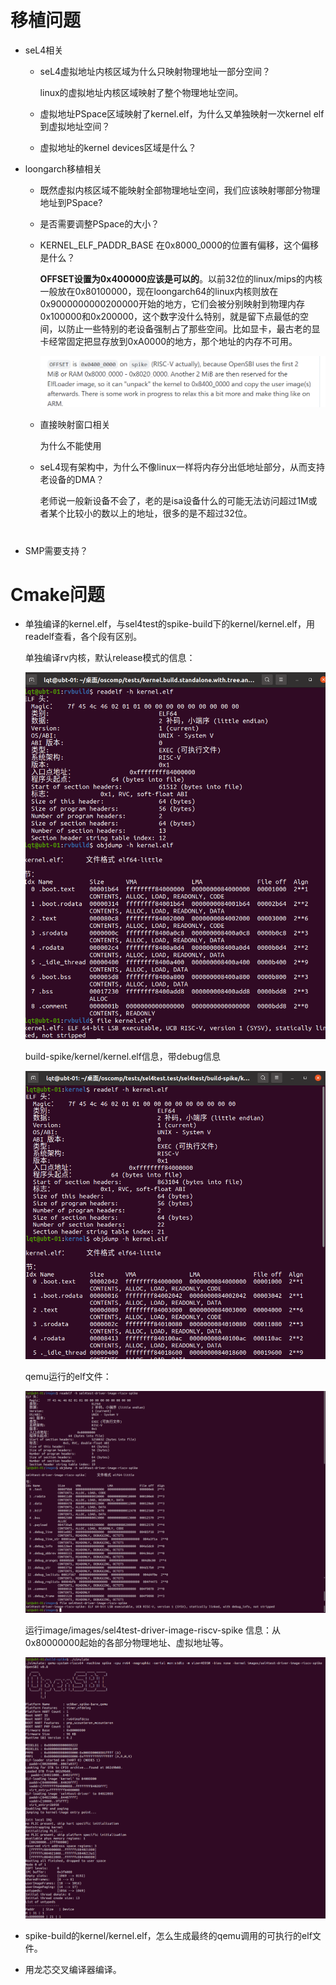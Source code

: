 # 移植问题

* seL4相关

  * seL4虚拟地址内核区域为什么只映射物理地址一部分空间？

    linux的虚拟地址内核区域映射了整个物理地址空间。

  * 虚拟地址PSpace区域映射了kernel.elf，为什么又单独映射一次kernel elf到虚拟地址空间？
  * 虚拟地址的kernel devices区域是什么？

* loongarch移植相关

  * 既然虚拟内核区域不能映射全部物理地址空间，我们应该映射哪部分物理地址到PSpace?

  * 是否需要调整PSpace的大小？

  * KERNEL_ELF_PADDR_BASE 在0x8000_0000的位置有偏移，这个偏移是什么？

    **OFFSET设置为0x400000应该是可以的**。以前32位的linux/mips的内核一般放在0x80100000，现在loongarch64的linux内核则放在0x9000000000200000开始的地方，它们会被分别映射到物理内存0x100000和0x200000，这个数字没什么特别，就是留下点最低的空间，以防止一些特别的老设备强制占了那些空间。比如显卡，最古老的显卡经常固定把显存放到0xA0000的地方，那个地址的内存不可用。

    ![image-20220405085031459](images/TODO-seL4-LA%E7%9A%84%E9%97%AE%E9%A2%98.assets/image-20220405085031459.png)

  * 直接映射窗口相关

    为什么不能使用

  * seL4现有架构中，为什么不像linux一样将内存分出低地址部分，从而支持老设备的DMA？
  
    老师说一般新设备不会了，老的是isa设备什么的可能无法访问超过1M或者某个比较小的数以上的地址，很多的是不超过32位。



# 

* SMP需要支持？



# Cmake问题

* 单独编译的kernel.elf，与sel4test的spike-build下的kernel/kernel.elf，用readelf查看，各个段有区别。

  单独编译rv内核，默认release模式的信息：

  ![image-20220402212922271](images/TODO-seL4-LA%E7%9A%84%E9%97%AE%E9%A2%98.assets/image-20220402212922271.png)

  

  build-spike/kernel/kernel.elf信息，带debug信息

  ![image-20220402213005547](images/TODO-seL4-LA%E7%9A%84%E9%97%AE%E9%A2%98.assets/image-20220402213005547.png)

  qemu运行的elf文件：

  ![image-20220402213346407](images/TODO-seL4-LA%E7%9A%84%E9%97%AE%E9%A2%98.assets/image-20220402213346407.png)

  

  运行image/images/sel4test-driver-image-riscv-spike 信息：从0x80000000起始的各部分物理地址、虚拟地址等。

  ![image-20220402213924995](images/TODO-seL4-LA%E7%9A%84%E9%97%AE%E9%A2%98.assets/image-20220402213924995.png)

* spike-build的kernel/kernel.elf，怎么生成最终的qemu调用的可执行的elf文件。
* 用龙芯交叉编译器编译。













